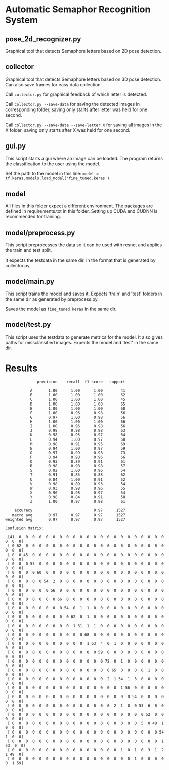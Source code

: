 # Automatic Semaphor Recognition System

## pose_2d_recognizer.py
Graphical tool that detects Semaphore letters based on 2D pose detection.

## collector
Graphical tool that detects Semaphore letters based on 3D pose detection. Can also save frames for easy data collection.

Call ```collector.py``` for graphical feedback of which letter is detected.

Call ```collector.py --save-data``` for saving the detected images in corresponding folder, saving only starts after letter was held for one second.

Call ```collector.py --save-data --save-letter X``` for saving all images in the X folder, saving only starts after X was held for one second.

## gui.py
This script starts a gui where an image can be loaded. The program returns the classification to the user using the model.

Set the path to the model in this line: ```model = tf.keras.models.load_model('fine_tuned.keras')```

## model
All files in this folder expect a different environment. The packages are defined in requirements.txt in this folder. Setting up CUDA and CUDNN is recommended for training.

## model/preprocess.py
This script preprocesses the data so it can be used with resnet and applies the train and test split.

It expects the testdata in the same dir. In the format that is generated by collector.py.

## model/main.py
This script trains the model and saves it. Expects 'train' and 'test' folders in the same dir as generated by preprocess.py.

Saves the model as ```fine_tuned.keras``` in the same dir.

## model/test.py
This script uses the testdata to generate metrics for the model. It also gives paths for missclassified images.
Expects the model and 'test' in the same dir.

# Results
```
              precision    recall  f1-score   support

           A       1.00      1.00      1.00        41
           B       1.00      1.00      1.00        62
           C       1.00      1.00      1.00        45
           D       1.00      1.00      1.00        55
           E       1.00      1.00      1.00        60
           F       1.00      0.96      0.98        56
           G       0.97      1.00      0.98        56
           H       1.00      1.00      1.00        66
           I       1.00      0.96      0.98        56
           J       0.98      0.98      0.98        63
           K       0.98      0.95      0.97        64
           L       0.94      1.00      0.97        68
           M       0.98      0.91      0.95        69
           N       0.94      1.00      0.97        59
           O       0.97      0.99      0.98        73
           P       0.94      0.98      0.96        66
           Q       0.93      0.89      0.91        61
           R       0.98      0.98      0.98        57
           S       0.92      1.00      0.96        54
           T       0.91      0.85      0.88        62
           U       0.84      1.00      0.91        52
           V       0.98      0.89      0.93        54
           W       0.93      0.98      0.96        55
           X       0.96      0.98      0.97        54
           Y       0.98      0.84      0.91        58
           Z       1.00      0.97      0.98        61

    accuracy                           0.97      1527
   macro avg       0.97      0.97      0.97      1527
weighted avg       0.97      0.97      0.97      1527

Confusion Matrix:

 [41  0  0  0  0  0  0  0  0  0  0  0  0  0  0  0  0  0  0  0  0  0  0  0  0  0]
 [ 0 62  0  0  0  0  0  0  0  0  0  0  0  0  0  0  0  0  0  0  0  0  0  0  0  0]
 [ 0  0 45  0  0  0  0  0  0  0  0  0  0  0  0  0  0  0  0  0  0  0  0  0  0  0]
 [ 0  0  0 55  0  0  0  0  0  0  0  0  0  0  0  0  0  0  0  0  0  0  0  0  0  0]
 [ 0  0  0  0 60  0  0  0  0  0  0  0  0  0  0  0  0  0  0  0  0  0  0  0  0  0]
 [ 0  0  0  0  0 54  2  0  0  0  0  0  0  0  0  0  0  0  0  0  0  0  0  0  0  0]
 [ 0  0  0  0  0  0 56  0  0  0  0  0  0  0  0  0  0  0  0  0  0  0  0  0  0  0]
 [ 0  0  0  0  0  0  0 66  0  0  0  0  0  0  0  0  0  0  0  0  0  0  0  0  0  0]
 [ 0  0  0  0  0  0  0  0 54  0  1  1  0  0  0  0  0  0  0  0  0  0  0  0  0  0]
 [ 0  0  0  0  0  0  0  0  0 62  0  1  0  0  0  0  0  0  0  0  0  0  0  0  0  0]
 [ 0  0  0  0  0  0  0  0  0  1 61  1  1  0  0  0  0  0  0  0  0  0  0  0  0  0]
 [ 0  0  0  0  0  0  0  0  0  0  0 68  0  0  0  0  0  0  0  0  0  0  0  0  0  0]
 [ 0  0  0  0  0  0  0  0  0  0  0  1 63  4  0  1  0  0  0  0  0  0  0  0  0  0]
 [ 0  0  0  0  0  0  0  0  0  0  0  0  0 59  0  0  0  0  0  0  0  0  0  0  0  0]
 [ 0  0  0  0  0  0  0  0  0  0  0  0  0  0 72  0  1  0  0  0  0  0  0  0  0  0]
 [ 0  0  0  0  0  0  0  0  0  0  0  0  0  0  0 65  0  0  0  0  1  0  0  0  0  0]
 [ 0  0  0  0  0  0  0  0  0  0  0  0  0  0  2  1 54  1  3  0  0  0  0  0  0  0]
 [ 0  0  0  0  0  0  0  0  0  0  0  0  0  0  0  0  1 56  0  0  0  0  0  0  0  0]
 [ 0  0  0  0  0  0  0  0  0  0  0  0  0  0  0  0  0  0 54  0  0  0  0  0  0  0]
 [ 0  0  0  0  0  0  0  0  0  0  0  0  0  0  0  2  1  0  0 53  6  0  0  0  0  0]
 [ 0  0  0  0  0  0  0  0  0  0  0  0  0  0  0  0  0  0  0  0 52  0  0  0  0  0]
 [ 0  0  0  0  0  0  0  0  0  0  0  0  0  0  0  0  0  0  0  5  0 48  1  0  0  0]
 [ 0  0  0  0  0  0  0  0  0  0  0  0  0  0  0  0  0  0  0  0  0  0 54  1  0  0]
 [ 0  0  0  0  0  0  0  0  0  0  0  0  0  0  0  0  0  0  0  0  0  0  1 53  0  0]
 [ 0  0  0  0  0  0  0  0  0  0  0  0  0  0  0  0  1  0  1  0  3  1  2  1 49  0]
 [ 0  0  0  0  0  0  0  0  0  0  0  0  0  0  0  0  0  0  1  0  0  0  0  0  1 59]
 ```